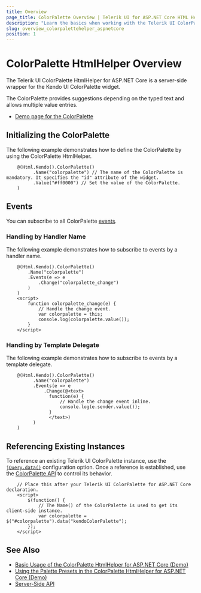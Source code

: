 ```yaml
---
title: Overview
page_title: ColorPalette Overview | Telerik UI for ASP.NET Core HTML Helpers
description: "Learn the basics when working with the Telerik UI ColorPalette HtmlHelper for ASP.NET Core (MVC 6 or ASP.NET Core MVC)."
slug: overview_colorpalettehelper_aspnetcore
position: 1
---
```


# ColorPalette HtmlHelper Overview

The Telerik UI ColorPalette HtmlHelper for ASP.NET Core is a server-side wrapper for the Kendo UI ColorPalette widget.

The ColorPalette provides suggestions depending on the typed text and allows multiple value entries.

* [Demo page for the ColorPalette](https://demos.telerik.com/aspnet-core/colorpicker/palette)

## Initializing the ColorPalette

The following example demonstrates how to define the ColorPalette by using the ColorPalette HtmlHelper.

```
    @(Html.Kendo().ColorPalette()
          .Name("colorpalette") // The name of the ColorPalette is mandatory. It specifies the "id" attribute of the widget.
          .Value("#ff0000") // Set the value of the ColorPalette.
    )
```

## Events

You can subscribe to all ColorPalette [events](https://docs.telerik.com/kendo-ui/api/javascript/ui/colorpalette#events).

### Handling by Handler Name

The following example demonstrates how to subscribe to events by a handler name.

```
    @(Html.Kendo().ColorPalette()
        .Name("colorpalette")
        .Events(e => e
            .Change("colorpalette_change")
        )
    )
    <script>
        function colorpalette_change(e) {
            // Handle the change event.
            var colorpalette = this;
            console.log(colorpalette.value());
        }
    </script>
```

### Handling by Template Delegate

The following example demonstrates how to subscribe to events by a template delegate.

```
    @(Html.Kendo().ColorPalette()
          .Name("colorpalette")
          .Events(e => e
              .Change(@<text>
                function(e) {
                    // Handle the change event inline.
                    console.log(e.sender.value());
                }
                </text>)
          )
    )
```

## Referencing Existing Instances

To reference an existing Telerik UI ColorPalette instance, use the [`jQuery.data()`](https://api.jquery.com/jQuery.data/) configuration option. Once a reference is established, use the [ColorPalette API](/api/colorpalette) to control its behavior.

        // Place this after your Telerik UI ColorPalette for ASP.NET Core declaration.
        <script>
            $(function() {
                // The Name() of the ColorPalette is used to get its client-side instance.
                var colorpalette = $("#colorpalette").data("kendoColorPalette");
            });
        </script>

## See Also

* [Basic Usage of the ColorPalette HtmlHelper for ASP.NET Core (Demo)](https://demos.telerik.com/aspnet-core/colorpicker/palette)
* [Using the Palette Presets in the ColorPalette HtmlHelper for ASP.NET Core (Demo)](https://demos.telerik.com/aspnet-core/colorpicker/palette-presets)
* [Server-Side API](/api/colorpalette)
